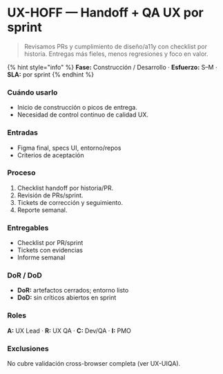 # UX-HOFF — Handoff + QA UX por sprint

> Revisamos PRs y cumplimiento de diseño/a11y con checklist por historia. Entregas más fieles, menos regresiones y foco en valor.

{% hint style="info" %}
**Fase:** Construcción / Desarrollo · **Esfuerzo:** S–M · **SLA:** por sprint
{% endhint %}

### Cuándo usarlo

* Inicio de construcción o picos de entrega.
* Necesidad de control continuo de calidad UX.

### Entradas

* Figma final, specs UI, entorno/repos
* Criterios de aceptación

### Proceso

1. Checklist handoff por historia/PR.
2. Revisión de PRs/sprint.
3. Tickets de corrección y seguimiento.
4. Reporte semanal.

### Entregables

* Checklist por PR/sprint
* Tickets con evidencias
* Informe semanal

### DoR / DoD

* **DoR:** artefactos cerrados; entorno listo
* **DoD:** sin críticos abiertos en sprint

### Roles

**A:** UX Lead · **R:** UX QA · **C:** Dev/QA · **I:** PMO

### Exclusiones

No cubre validación cross-browser completa (ver UX-UIQA).
